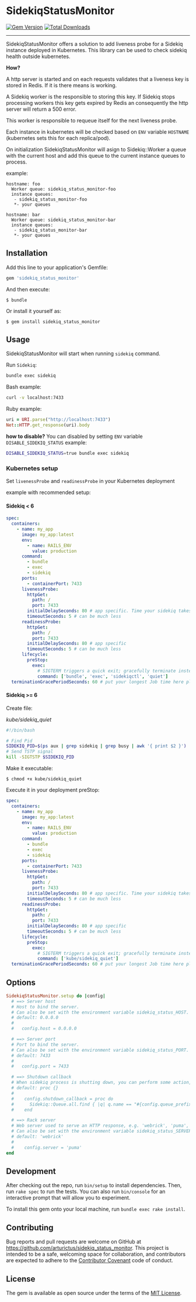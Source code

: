 # SidekiqStatusMonitor

[![Gem Version](https://badge.fury.io/rb/sidekiq_status_monitor.svg)](https://rubygems.org/gems/sidekiq_status_monitor)
[![Total Downloads](https://img.shields.io/gem/dt/sidekiq_status_monitor?color=blue)](https://rubygems.org/gems/https://rubygems.org/gems/sidekiq_status_monitor)

---

SidekiqStatusMonitor offers a solution to add liveness probe for a Sidekiq instance deployed in Kubernetes.
This library can be used to check sidekiq health outside kubernetes.

**How?**

A http server is started and on each requests validates that a liveness key is stored in Redis. If it is there means is working.

A Sidekiq worker is the responsible to storing this key. If Sidekiq stops processing workers
this key gets expired by Redis an consequently the http server will return a 500 error.

This worker is responsible to requeue itself for the next liveness probe.

Each instance in kubernetes will be checked based on `ENV` variable `HOSTNAME` (kubernetes sets this for each replica/pod).

On initialization SidekiqStatusMonitor will asign to Sidekiq::Worker a queue with the current host and add this queue to the current instance queues to process.

example:

```
hostname: foo
  Worker queue: sidekiq_status_monitor-foo
  instance queues:
   - sidekiq_status_monitor-foo
   *- your queues

hostname: bar
  Worker queue: sidekiq_status_monitor-bar
  instance queues:
   - sidekiq_status_monitor-bar
   *- your queues
```

## Installation

Add this line to your application's Gemfile:

```ruby
gem 'sidekiq_status_monitor'
```

And then execute:

    $ bundle

Or install it yourself as:

    $ gem install sidekiq_status_monitor

## Usage

SidekiqStatusMonitor will start when running `sidekiq` command.

Run `Sidekiq`:

```bash
bundle exec sidekiq
```

Bash example:

```bash
curl -v localhost:7433
```

Ruby example:

```ruby
uri = URI.parse("http://localhost:7433")
Net::HTTP.get_response(uri).body
```

**how to disable?**
You can disabled by setting `ENV` variable `DISABLE_SIDEKIQ_STATUS`
example:

```bash
DISABLE_SIDEKIQ_STATUS=true bundle exec sidekiq
```

### Kubernetes setup

Set `livenessProbe` and `readinessProbe` in your Kubernetes deployment

example with recommended setup:

#### Sidekiq < 6

```yaml
spec:
  containers:
    - name: my_app
      image: my_app:latest
      env:
        - name: RAILS_ENV
          value: production
      command:
        - bundle
        - exec
        - sidekiq
      ports:
        - containerPort: 7433
      livenessProbe:
        httpGet:
          path: /
          port: 7433
        initialDelaySeconds: 80 # app specific. Time your sidekiq takes to start processing.
        timeoutSeconds: 5 # can be much less
      readinessProbe:
        httpGet:
          path: /
          port: 7433
        initialDelaySeconds: 80 # app specific
        timeoutSeconds: 5 # can be much less
      lifecycle:
        preStop:
          exec:
            # SIGTERM triggers a quick exit; gracefully terminate instead
            command: ['bundle', 'exec', 'sidekiqctl', 'quiet']
  terminationGracePeriodSeconds: 60 # put your longest Job time here plus security time.
```

#### Sidekiq >= 6

Create file:

_kube/sidekiq_quiet_

```bash
#!/bin/bash

# Find Pid
SIDEKIQ_PID=$(ps aux | grep sidekiq | grep busy | awk '{ print $2 }')
# Send TSTP signal
kill -SIGTSTP $SIDEKIQ_PID
```

Make it executable:

```
$ chmod +x kube/sidekiq_quiet
```

Execute it in your deployment preStop:

```yaml
spec:
  containers:
    - name: my_app
      image: my_app:latest
      env:
        - name: RAILS_ENV
          value: production
      command:
        - bundle
        - exec
        - sidekiq
      ports:
        - containerPort: 7433
      livenessProbe:
        httpGet:
          path: /
          port: 7433
        initialDelaySeconds: 80 # app specific. Time your sidekiq takes to start processing.
        timeoutSeconds: 5 # can be much less
      readinessProbe:
        httpGet:
          path: /
          port: 7433
        initialDelaySeconds: 80 # app specific
        timeoutSeconds: 5 # can be much less
      lifecycle:
        preStop:
          exec:
            # SIGTERM triggers a quick exit; gracefully terminate instead
            command: ['kube/sidekiq_quiet']
  terminationGracePeriodSeconds: 60 # put your longest Job time here plus security time.
```

## Options

```ruby
SidekiqStatusMonitor.setup do |config|
  # ==> Server host
  # Host to bind the server.
  # Can also be set with the environment variable sidekiq_status_HOST.
  # default: 0.0.0.0
  #
  #   config.host = 0.0.0.0

  # ==> Server port
  # Port to bind the server.
  # Can also be set with the environment variable sidekiq_status_PORT.
  # default: 7433
  #
  #   config.port = 7433

  # ==> Shutdown callback
  # When sidekiq process is shutting down, you can perform some action, like cleaning up created queue
  # default: proc {}
  #
  #    config.shutdown_callback = proc do
  #      Sidekiq::Queue.all.find { |q| q.name == "#{config.queue_prefix}-#{SidekiqStatusMonitor.hostname}" }&.clear
  #    end

  # ==> Rack server
  # Web server used to serve an HTTP response, e.g. 'webrick', 'puma', 'thin', etc.
  # Can also be set with the environment variable sidekiq_status_SERVER.
  # default: 'webrick'
  #
  #    config.server = 'puma'
end
```

## Development

After checking out the repo, run `bin/setup` to install dependencies. Then, run `rake spec` to run the tests. You can also run `bin/console` for an interactive prompt that will allow you to experiment.

To install this gem onto your local machine, run `bundle exec rake install`.

## Contributing

Bug reports and pull requests are welcome on GitHub at https://github.com/arturictus/sidekiq_status_monitor. This project is intended to be a safe, welcoming space for collaboration, and contributors are expected to adhere to the [Contributor Covenant](http://contributor-covenant.org) code of conduct.

## License

The gem is available as open source under the terms of the [MIT License](https://opensource.org/licenses/MIT).
